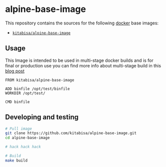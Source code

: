 alpine-base-image
========================

This repository contains the sources for the following [docker](https://www.docker.com/) base images:
- [`kitabisa/alpine-base-image`](https://hub.docker.com/r/kitabisa/alpine-base-image)

## Usage

This Image is intended to be used in multi-stage docker builds and is for final or production use you can find more info
about multi-stage build in this [blog post](https://www.critiqus.com/post/multi-stage-docker-builds/)

```
FROM kitabisa/alpine-base-image

ADD binfile /opt/test/binfile
WORKDIR /opt/test/

CMD binfile
```
## Developing and testing

```bash
# Pull image
git clone https://github.com/kitabisa/alpine-base-image.git
cd alpine-base-image

# hack hack hack

# Build
make build
```